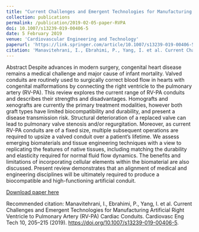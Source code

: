 ```yaml
---
title: "Current Challenges and Emergent Technologies for Manufacturing Artificial Right Ventricle to Pulmonary Artery (RV-PA) Cardiac Conduits"
collection: publications
permalink: /publication/2019-02-05-paper-RVPA
doi: 10.1007/s13239-019-00406-5
date: 5 February 2019
venue: 'Cardiovascular Engineering and Technology'
paperurl: 'https://link.springer.com/article/10.1007/s13239-019-00406-5'
citation: 'Manavitehrani, I., Ebrahimi, P., Yang, I. et al. Current Challenges and Emergent Technologies for Manufacturing Artificial Right Ventricle to Pulmonary Artery (RV-PA) Cardiac Conduits. Cardiovasc Eng Tech 10, 205–215 (2019). https://doi.org/10.1007/s13239-019-00406-5'
---
```

Abstract
Despite advances in modern surgery, congenital heart disease remains a medical challenge and major cause of infant mortality. Valved conduits are routinely used to surgically correct blood flow in hearts with congenital malformations by connecting the right ventricle to the pulmonary artery (RV-PA). This review explores the current range of RV-PA conduits and describes their strengths and disadvantages. Homografts and xenografts are currently the primary treatment modalities, however both graft types have limited biocompatibility and durability, and present a disease transmission risk. Structural deterioration of a replaced valve can lead to pulmonary valve stenosis and/or regurgitation. Moreover, as current RV-PA conduits are of a fixed size, multiple subsequent operations are required to upsize a valved conduit over a patient’s lifetime. We assess emerging biomaterials and tissue engineering techniques with a view to replicating the features of native tissues, including matching the durability and elasticity required for normal fluid flow dynamics. The benefits and limitations of incorporating cellular elements within the biomaterial are also discussed. Present review demonstrates that an alignment of medical and engineering disciplines will be ultimately required to produce a biocompatible and high-functioning artificial conduit.

[Download paper here](http://missireneyang.github.io/files/2_RVPA.pdf)

Recommended citation: Manavitehrani, I., Ebrahimi, P., Yang, I. et al. Current Challenges and Emergent Technologies for Manufacturing Artificial Right Ventricle to Pulmonary Artery (RV-PA) Cardiac Conduits. Cardiovasc Eng Tech 10, 205–215 (2019). https://doi.org/10.1007/s13239-019-00406-5.
